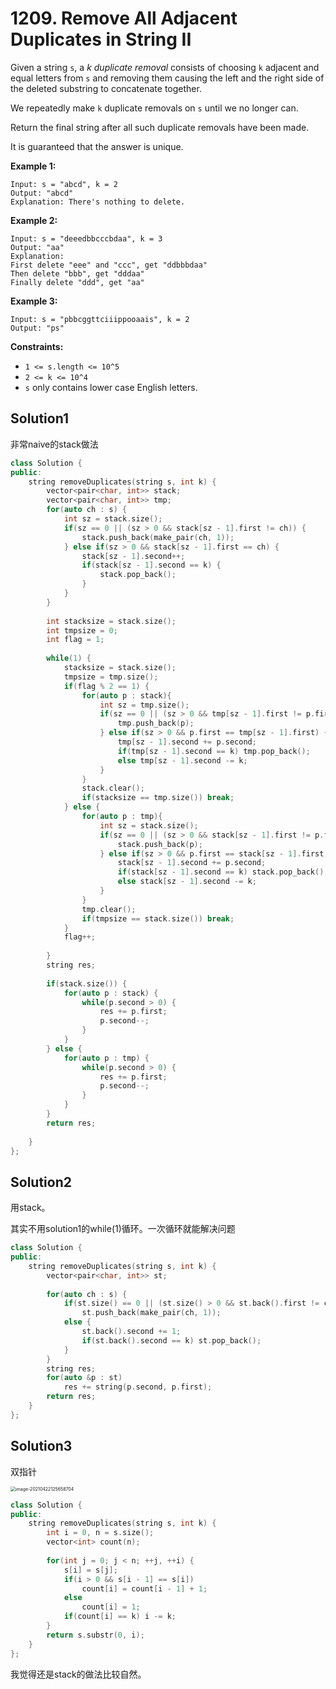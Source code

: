 # 1209. Remove All Adjacent Duplicates in String II

Given a string `s`, a *k* *duplicate removal* consists of choosing `k` adjacent and equal letters from `s` and removing them causing the left and the right side of the deleted substring to concatenate together.

We repeatedly make `k` duplicate removals on `s` until we no longer can.

Return the final string after all such duplicate removals have been made.

It is guaranteed that the answer is unique.

 

**Example 1:**

```
Input: s = "abcd", k = 2
Output: "abcd"
Explanation: There's nothing to delete.
```

**Example 2:**

```
Input: s = "deeedbbcccbdaa", k = 3
Output: "aa"
Explanation: 
First delete "eee" and "ccc", get "ddbbbdaa"
Then delete "bbb", get "dddaa"
Finally delete "ddd", get "aa"
```

**Example 3:**

```
Input: s = "pbbcggttciiippooaais", k = 2
Output: "ps"
```

 

**Constraints:**

- `1 <= s.length <= 10^5`
- `2 <= k <= 10^4`
- `s` only contains lower case English letters.





## Solution1

非常naive的stack做法

```cpp
class Solution {
public:
    string removeDuplicates(string s, int k) {
        vector<pair<char, int>> stack;
        vector<pair<char, int>> tmp;
        for(auto ch : s) {
            int sz = stack.size();
            if(sz == 0 || (sz > 0 && stack[sz - 1].first != ch)) {
                stack.push_back(make_pair(ch, 1));
            } else if(sz > 0 && stack[sz - 1].first == ch) {
                stack[sz - 1].second++;
                if(stack[sz - 1].second == k) {
                    stack.pop_back();
                }
            }
        }
        
        int stacksize = stack.size();
        int tmpsize = 0;
        int flag = 1;
        
        while(1) {           
            stacksize = stack.size();
            tmpsize = tmp.size();
            if(flag % 2 == 1) {
                for(auto p : stack){
                    int sz = tmp.size();
                    if(sz == 0 || (sz > 0 && tmp[sz - 1].first != p.first)) {
                        tmp.push_back(p);
                    } else if(sz > 0 && p.first == tmp[sz - 1].first) {
                        tmp[sz - 1].second += p.second;
                        if(tmp[sz - 1].second == k) tmp.pop_back();
                        else tmp[sz - 1].second -= k;
                    }
                } 
                stack.clear();
                if(stacksize == tmp.size()) break;
            } else {
                for(auto p : tmp){
                    int sz = stack.size();
                    if(sz == 0 || (sz > 0 && stack[sz - 1].first != p.first)) {
                        stack.push_back(p);
                    } else if(sz > 0 && p.first == stack[sz - 1].first) {
                        stack[sz - 1].second += p.second;
                        if(stack[sz - 1].second == k) stack.pop_back();
                        else stack[sz - 1].second -= k;
                    }
                } 
                tmp.clear();
                if(tmpsize == stack.size()) break;
            }
            flag++;
            
        }
        string res;
        
        if(stack.size()) {
            for(auto p : stack) {
                while(p.second > 0) {
                    res += p.first;
                    p.second--;
                }
            }
        } else {
            for(auto p : tmp) {
                while(p.second > 0) {
                    res += p.first;
                    p.second--;
                }
            }
        }
        return res;
        
    }
};
```



## Solution2

用stack。

其实不用solution1的while(1)循环。一次循环就能解决问题

```cpp
class Solution {
public:
    string removeDuplicates(string s, int k) {
        vector<pair<char, int>> st;
        
        for(auto ch : s) {
            if(st.size() == 0 || (st.size() > 0 && st.back().first != ch)) 
                st.push_back(make_pair(ch, 1));
            else {
                st.back().second += 1;
                if(st.back().second == k) st.pop_back();
            }    
        }      
        string res;
        for(auto &p : st)
            res += string(p.second, p.first);
        return res;
    }
};
```



## Solution3

双指针

<img src="C:\Users\Dell 7080\Desktop\all\leetcode\img\image-20210422125658704.png" alt="image-20210422125658704" style="zoom: 50%;" />

```cpp
class Solution {
public:
    string removeDuplicates(string s, int k) {
        int i = 0, n = s.size();
        vector<int> count(n);
        
        for(int j = 0; j < n; ++j, ++i) {
            s[i] = s[j];
            if(i > 0 && s[i - 1] == s[i])
                count[i] = count[i - 1] + 1;
            else
                count[i] = 1;
            if(count[i] == k) i -= k;
        }
        return s.substr(0, i);
    } 
};
```



我觉得还是stack的做法比较自然。